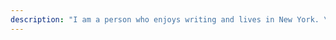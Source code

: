 ```yaml
---
description: "I am a person who enjoys writing and lives in New York. \r\n\nFollow me [@slurpy_comrade](https://www.instagram.com/slurpy_comrade/) and feel free to reach out to wordsbytara@gmail.com."
---
```


